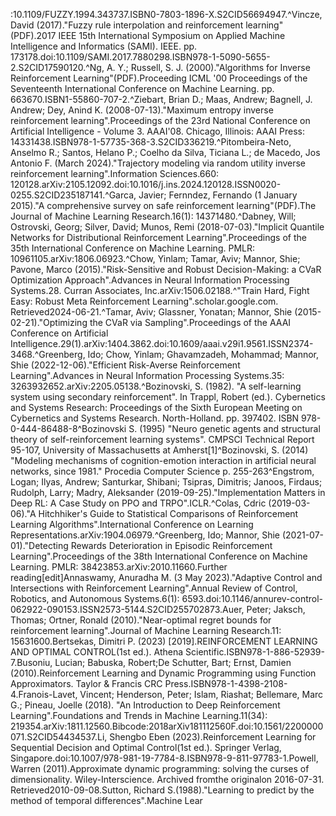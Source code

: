 :10.1109/FUZZY.1994.343737.ISBN0-7803-1896-X.S2CID56694947.^Vincze, David (2017)."Fuzzy rule interpolation and reinforcement learning"(PDF).2017 IEEE 15th International Symposium on Applied Machine Intelligence and Informatics (SAMI). IEEE. pp. 173178.doi:10.1109/SAMI.2017.7880298.ISBN978-1-5090-5655-2.S2CID17590120.^Ng, A. Y.; Russell, S. J. (2000)."Algorithms for Inverse Reinforcement Learning"(PDF).Proceeding ICML '00 Proceedings of the Seventeenth International Conference on Machine Learning. pp. 663670.ISBN1-55860-707-2.^Ziebart, Brian D.; Maas, Andrew; Bagnell, J. Andrew; Dey, Anind K. (2008-07-13)."Maximum entropy inverse reinforcement learning".Proceedings of the 23rd National Conference on Artificial Intelligence - Volume 3. AAAI'08. Chicago, Illinois: AAAI Press: 14331438.ISBN978-1-57735-368-3.S2CID336219.^Pitombeira-Neto, Anselmo R.; Santos, Helano P.; Coelho da Silva, Ticiana L.; de Macedo, Jos Antonio F. (March 2024)."Trajectory modeling via random utility inverse reinforcement learning".Information Sciences.660: 120128.arXiv:2105.12092.doi:10.1016/j.ins.2024.120128.ISSN0020-0255.S2CID235187141.^Garca, Javier; Fernndez, Fernando (1 January 2015)."A comprehensive survey on safe reinforcement learning"(PDF).The Journal of Machine Learning Research.16(1): 14371480.^Dabney, Will; Ostrovski, Georg; Silver, David; Munos, Remi (2018-07-03)."Implicit Quantile Networks for Distributional Reinforcement Learning".Proceedings of the 35th International Conference on Machine Learning. PMLR: 10961105.arXiv:1806.06923.^Chow, Yinlam; Tamar, Aviv; Mannor, Shie; Pavone, Marco (2015)."Risk-Sensitive and Robust Decision-Making: a CVaR Optimization Approach".Advances in Neural Information Processing Systems.28. Curran Associates, Inc.arXiv:1506.02188.^"Train Hard, Fight Easy: Robust Meta Reinforcement Learning".scholar.google.com. Retrieved2024-06-21.^Tamar, Aviv; Glassner, Yonatan; Mannor, Shie (2015-02-21)."Optimizing the CVaR via Sampling".Proceedings of the AAAI Conference on Artificial Intelligence.29(1).arXiv:1404.3862.doi:10.1609/aaai.v29i1.9561.ISSN2374-3468.^Greenberg, Ido; Chow, Yinlam; Ghavamzadeh, Mohammad; Mannor, Shie (2022-12-06)."Efficient Risk-Averse Reinforcement Learning".Advances in Neural Information Processing Systems.35: 3263932652.arXiv:2205.05138.^Bozinovski, S. (1982). "A self-learning system using secondary reinforcement". In Trappl, Robert (ed.). Cybernetics and Systems Research: Proceedings of the Sixth European Meeting on Cybernetics and Systems Research. North-Holland. pp. 397402. ISBN 978-0-444-86488-8^Bozinovski S. (1995) "Neuro genetic agents and structural theory of self-reinforcement learning systems". CMPSCI Technical Report 95-107, University of Massachusetts at Amherst[1]^Bozinovski, S. (2014) "Modeling mechanisms of cognition-emotion interaction in artificial neural networks, since 1981." Procedia Computer Science p. 255-263^Engstrom, Logan; Ilyas, Andrew; Santurkar, Shibani; Tsipras, Dimitris; Janoos, Firdaus; Rudolph, Larry; Madry, Aleksander (2019-09-25)."Implementation Matters in Deep RL: A Case Study on PPO and TRPO".ICLR.^Colas, Cdric (2019-03-06)."A Hitchhiker's Guide to Statistical Comparisons of Reinforcement Learning Algorithms".International Conference on Learning Representations.arXiv:1904.06979.^Greenberg, Ido; Mannor, Shie (2021-07-01)."Detecting Rewards Deterioration in Episodic Reinforcement Learning".Proceedings of the 38th International Conference on Machine Learning. PMLR: 38423853.arXiv:2010.11660.Further reading[edit]Annaswamy, Anuradha M. (3 May 2023)."Adaptive Control and Intersections with Reinforcement Learning".Annual Review of Control, Robotics, and Autonomous Systems.6(1): 6593.doi:10.1146/annurev-control-062922-090153.ISSN2573-5144.S2CID255702873.Auer, Peter; Jaksch, Thomas; Ortner, Ronald (2010)."Near-optimal regret bounds for reinforcement learning".Journal of Machine Learning Research.11: 15631600.Bertsekas, Dimitri P. (2023) [2019].REINFORCEMENT LEARNING AND OPTIMAL CONTROL(1st ed.). Athena Scientific.ISBN978-1-886-52939-7.Busoniu, Lucian; Babuska, Robert;De Schutter, Bart; Ernst, Damien (2010).Reinforcement Learning and Dynamic Programming using Function Approximators. Taylor & Francis CRC Press.ISBN978-1-4398-2108-4.Franois-Lavet, Vincent; Henderson, Peter; Islam, Riashat; Bellemare, Marc G.; Pineau, Joelle (2018). "An Introduction to Deep Reinforcement Learning".Foundations and Trends in Machine Learning.11(34): 219354.arXiv:1811.12560.Bibcode:2018arXiv181112560F.doi:10.1561/2200000071.S2CID54434537.Li, Shengbo Eben (2023).Reinforcement Learning for Sequential Decision and Optimal Control(1st ed.). Springer Verlag, Singapore.doi:10.1007/978-981-19-7784-8.ISBN978-9-811-97783-1.Powell, Warren (2011).Approximate dynamic programming: solving the curses of dimensionality. Wiley-Interscience. Archived fromthe originalon 2016-07-31. Retrieved2010-09-08.Sutton, Richard S.(1988)."Learning to predict by the method of temporal differences".Machine Lear